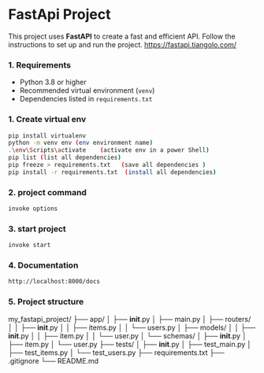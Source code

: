 # FastApi Project
This project uses **FastAPI** to create a fast and efficient API. Follow the instructions to set up and run the project.
https://fastapi.tiangolo.com/




### 1. Requirements

- Python 3.8 or higher
- Recommended virtual environment (`venv`)
- Dependencies listed in `requirements.txt`


### 1. Create virtual env

```bash
pip install virtualenv
python -m venv env (env environment name)
.\env\Scripts\activate    (activate env in a power Shell)
pip list (list all dependencies)
pip freeze > requirements.txt   (save all dependencies )
pip install -r requirements.txt  (install all dependencies)

```


### 2. project command
```bash
invoke options
```


### 3. start project

```bash
invoke start

```

### 4. Documentation

```bash
http://localhost:8000/docs

```


### 5. Project structure
my_fastapi_project/
├── app/
│   ├── __init__.py
│   ├── main.py
│   ├── routers/
│   │   ├── __init__.py
│   │   ├── items.py
│   │   └── users.py
│   ├── models/
│   │   ├── __init__.py
│   │   ├── item.py
│   │   └── user.py
│   └── schemas/
│       ├── __init__.py
│       ├── item.py
│       └── user.py
├── tests/
│   ├── __init__.py
│   ├── test_main.py
│   ├── test_items.py
│   └── test_users.py
├── requirements.txt
├── .gitignore
└── README.md


